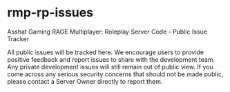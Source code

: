 # rmp-rp-issues
Asshat Gaming RAGE Multiplayer: Roleplay Server Code - Public Issue Tracker

All public issues will be tracked here. We encourage users to provide positive feedback and report issues to share with the development team. Any private development issues will still remain out of public view. If you come across any serious security concerns that should not be made public, please contact a Server Owner directly to report them.

